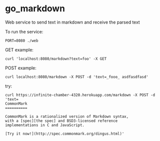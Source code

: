 go_markdown
===========

Web service to send text in markdown and receive the parsed text

To run the service:

```
PORT=8080 ./web
```


GET example:
```
curl 'localhost:8080/markdown?text=foo' -X GET
````

POST example:
````
curl localhost:8080/markdown -X POST -d 'text=_fooo_ asdfasdfasd'
````

try:
```
curl https://infinite-chamber-4320.herokuapp.com/markdown -X POST -d 'text=
CommonMark
==========

CommonMark is a rationalized version of Markdown syntax,
with a [spec][the spec] and BSD3-licensed reference
implementations in C and JavaScript.

[Try it now!](http://spec.commonmark.org/dingus.html)'

```
